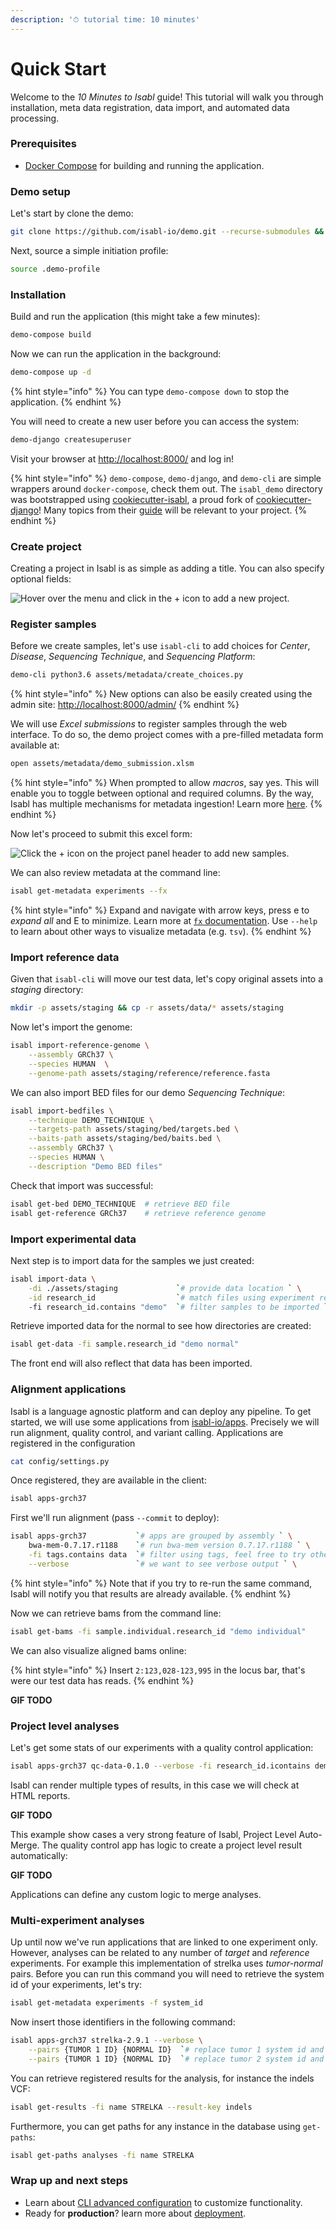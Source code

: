 ```yaml
---
description: '⏱ tutorial time: 10 minutes'
---
```


# Quick Start

Welcome to the _10 Minutes to Isabl_ guide! This tutorial will walk you through installation, meta data registration, data import, and automated data processing.

### Prerequisites

* [Docker Compose](https://docs.docker.com/compose/install/) for building and running the application.

### Demo setup

Let's start by clone the demo:

```bash
git clone https://github.com/isabl-io/demo.git --recurse-submodules && cd demo
```

Next, source a simple initiation profile:

```bash
source .demo-profile
```

### Installation

Build and run the application \(this might take a few minutes\):

```bash
demo-compose build
```

Now we can run the application in the background:

```bash
demo-compose up -d
```

{% hint style="info" %}
You can type `demo-compose down` to stop the application.
{% endhint %}

You will need to create a new user before you can access the system:

```bash
demo-django createsuperuser
```

Visit your browser at [http://localhost:8000/](http://localhost:8000/) and log in!

{% hint style="info" %}
`demo-compose`, `demo-django`, and `demo-cli` are simple wrappers around `docker-compose`, check them out. The `isabl_demo` directory was bootstrapped using [cookiecutter-isabl](https://isabl-io.github.io/docs/#/api/settings), a proud fork of [cookiecutter-django](https://github.com/pydanny/cookiecutter-django)! Many topics from their [guide](https://cookiecutter-django.readthedocs.io/en/latest/developing-locally-docker.html#) will be relevant to your project.
{% endhint %}

### Create project

Creating a project in Isabl is as simple as adding a title. You can also specify optional fields:

![Hover over the menu and click in the + icon to add a new project.](.gitbook/assets/web_create_project.gif)

### Register samples

Before we create samples, let's use `isabl-cli` to add choices for _Center_, _Disease_, _Sequencing Technique_, and _Sequencing Platform_:

```bash
demo-cli python3.6 assets/metadata/create_choices.py
```

{% hint style="info" %}
New options can also be easily created using the admin site: [http://localhost:8000/admin/](http://localhost:8000/admin/)
{% endhint %}

We will use _Excel submissions_ to register samples through the web interface. To do so, the demo project comes with a pre-filled metadata form available at:

```bash
open assets/metadata/demo_submission.xlsm
```

{% hint style="info" %}
When prompted to allow _macros_, say yes. This will enable you to toggle between optional and required columns. By the way, Isabl has multiple mechanisms for metadata ingestion! Learn more [here](data-model.md).
{% endhint %}

Now let's proceed to submit this excel form:

![Click the + icon on the project panel header to add new samples.](.gitbook/assets/web_submit_form.gif)

We can also review metadata at the command line:

```bash
isabl get-metadata experiments --fx
```

{% hint style="info" %}
Expand and navigate with arrow keys, press e to _expand all_ and E to minimize. Learn more at [`fx` documentation](https://github.com/antonmedv/fx/blob/master/docs.md#interactive-mode). Use `--help` to learn about other ways to visualize metadata \(e.g. `tsv`\).
{% endhint %}

### **Import** reference data

Given that `isabl-cli` will move our test data, let's copy original assets into a _staging_ directory:

```bash
mkdir -p assets/staging && cp -r assets/data/* assets/staging
```

Now let's import the genome:

```bash
isabl import-reference-genome \
    --assembly GRCh37 \
    --species HUMAN  \
    --genome-path assets/staging/reference/reference.fasta
```

We can also import BED files for our demo _Sequencing Technique_:

```bash
isabl import-bedfiles \
    --technique DEMO_TECHNIQUE \
    --targets-path assets/staging/bed/targets.bed \
    --baits-path assets/staging/bed/baits.bed \
    --assembly GRCh37 \
    --species HUMAN \
    --description "Demo BED files"
```

Check that import was successful:

```bash
isabl get-bed DEMO_TECHNIQUE  # retrieve BED file
isabl get-reference GRCh37    # retrieve reference genome
```

### Import experimental data

Next step is to import data for the samples we just created:

```bash
isabl import-data \
    -di ./assets/staging             `# provide data location ` \
    -id research_id                  `# match files using experiment research id`
    -fi research_id.contains "demo"  `# filter samples to be imported ` \
```

Retrieve imported data for the normal to see how directories are created:

```bash
isabl get-data -fi sample.research_id "demo normal"
```

The front end will also reflect that data has been imported.

### Alignment applications

Isabl is a language agnostic platform and can deploy any pipeline. To get started, we will use some applications from [isabl-io/apps](https://github.com/isabl-io/apps). Precisely we will run alignment, quality control, and variant calling. Applications are registered in the configuration

```bash
cat config/settings.py
```

Once registered, they are available in the client:

```bash
isabl apps-grch37
```

First we'll run alignment \(pass `--commit` to deploy\):

```bash
isabl apps-grch37           `# apps are grouped by assembly ` \
    bwa-mem-0.7.17.r1188    `# run bwa-mem version 0.7.17.r1188 ` \
    -fi tags.contains data  `# filter using tags, feel free to try others ` \
    --verbose               `# we want to see verbose output ` \
```

{% hint style="info" %}
Note that if you try to re-run the same command, Isabl will notify you that results are already available.
{% endhint %}

Now we can retrieve bams from the command line:

```bash
isabl get-bams -fi sample.individual.research_id "demo individual"
```

We can also visualize aligned bams online:

{% hint style="info" %}
Insert `2:123,028-123,995` in the locus bar, that's were our test data has reads.
{% endhint %}

**GIF TODO**

### Project level analyses

Let's get some stats of our experiments with a quality control application:

```bash
isabl apps-grch37 qc-data-0.1.0 --verbose -fi research_id.icontains demo --commit
```

Isabl can render multiple types of results, in this case we will check at HTML reports.

**GIF TODO**

This example show cases a very strong feature of Isabl, Project Level Auto-Merge. The quality control app has logic to create a project level result automatically:

**GIF TODO**

Applications can define any custom logic to merge analyses.

### Multi-experiment analyses

Up until now we've run applications that are linked to one experiment only. However, analyses can be related to any number of _target_ and _reference_ experiments. For example this implementation of strelka uses _tumor-normal_ pairs. Before you can run this command you will need to retrieve the system id of your experiments, let's try:

```bash
isabl get-metadata experiments -f system_id
```

Now insert those identifiers in the following command:

```bash
isabl apps-grch37 strelka-2.9.1 --verbose \
    --pairs {TUMOR 1 ID} {NORMAL ID}  `# replace tumor 1 system id and normal system id` \
    --pairs {TUMOR 1 ID} {NORMAL ID}  `# replace tumor 2 system id and normal system id` \
```

You can retrieve registered results for the analysis, for instance the indels VCF:

```bash
isabl get-results -fi name STRELKA --result-key indels
```

Furthermore, you can get paths for any instance in the database using `get-paths`:

```bash
isabl get-paths analyses -fi name STRELKA
```

### Wrap up and next steps

* Learn about [CLI advanced configuration](guides/cli#configuration) to customize functionality.
* Ready for **production**? learn more about [deployment](tutorials/deployment).

